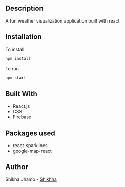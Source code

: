 ## Description

A fun weather visualization application built with react

## Installation

To install

```bash
npm install
```

To run

```bash
npm start
```

## Built With

- React.js
- CSS
- Firebase

## Packages used

- react-sparklines
- google-map-react

## Author

Shikha Jhamb - [Shikhha](https://github.com/Shikhha)

